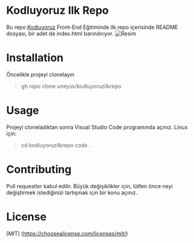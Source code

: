 # Kodluyoruz Ilk Repo

Bu repo [Kodluyoruz](https://www.kodluyoruz.org) Front-End Eğitiminde ilk repo içerisinde README dosyası, bir adet de index.html barındırıyor.
![Resim](Kodluyoruz_Odev\images\.jpg)

# Installation

Öncelikle projeyi clonelayın
> gh repo clone uneyss/kodluyoruzilkrepo

# Usage

Projeyi cloneladıktan sonra Visual Studio Code programında açınız.
Linux için:
>cd kodluyoruzilkrepo
>code .

# Contributing

Pull requestler kabul edilir. Büyük değişiklikler için, lütfen önce neyi değiştirmek istediğinizi tartışmak için bir konu açınız.

# License

 [MIT] (<https://choosealicense.com/licenses/mit/>)
